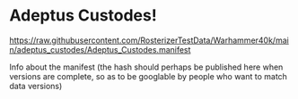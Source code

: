 # Adeptus Custodes!

https://raw.githubusercontent.com/RosterizerTestData/Warhammer40k/main/adeptus_custodes/Adeptus_Custodes.manifest

Info about the manifest (the hash should perhaps be published here when versions are complete, so as to be googlable by people who want to match data versions)
